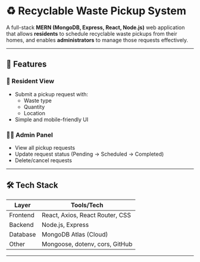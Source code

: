 # ♻️ Recyclable Waste Pickup System

A full-stack **MERN (MongoDB, Express, React, Node.js)** web application that allows **residents** to schedule recyclable waste pickups from their homes, and enables **administrators** to manage those requests effectively.

---

## 🌟 Features

### 🧍 Resident View
- Submit a pickup request with:
  - Waste type
  - Quantity
  - Location
- Simple and mobile-friendly UI

### 👨‍💼 Admin Panel
- View all pickup requests
- Update request status (Pending → Scheduled → Completed)
- Delete/cancel requests

---

## 🛠️ Tech Stack

| Layer     | Tools/Tech               |
|-----------|--------------------------|
| Frontend  | React, Axios, React Router, CSS |
| Backend   | Node.js, Express         |
| Database  | MongoDB Atlas (Cloud)    |
| Other     | Mongoose, dotenv, cors, GitHub |

---
